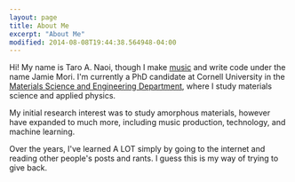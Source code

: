 ```yaml
---
layout: page
title: About Me
excerpt: "About Me"
modified: 2014-08-08T19:44:38.564948-04:00
---
```


Hi! My name is Taro A. Naoi, though I make [music](https://soundcloud.com/japaradise) and write code under the name Jamie Mori. I'm currently a PhD candidate at Cornell University in the [Materials Science and Engineering Department](http://www.mse.cornell.edu/), where I study materials science and applied physics. 

My initial research interest was to study amorphous materials, however have expanded to much more, including music production, technology, and machine learning. 

Over the years, I've learned A LOT simply by going to the internet and reading other people's posts and rants. I guess this is my way of trying to give back. 

[^1]: Example: *domain.com/category-name/post-title*